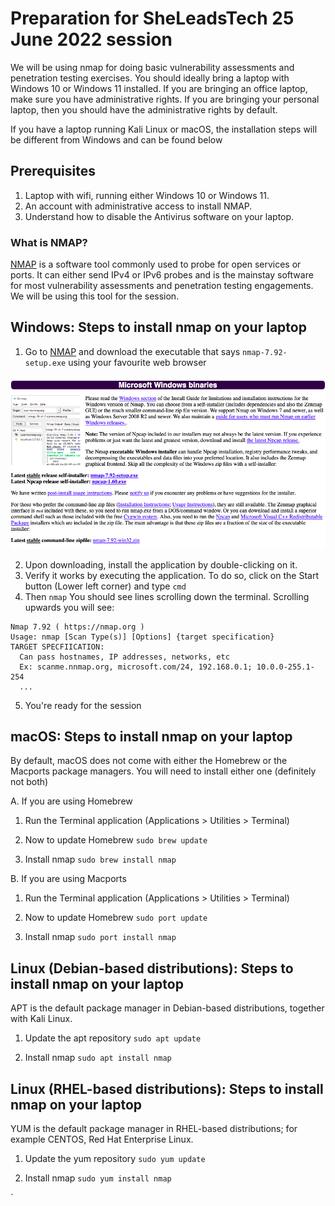 # Preparation for SheLeadsTech 25 June 2022 session

We will be using nmap for doing basic vulnerability assessments and penetration testing exercises. You should ideally bring a laptop with Windows 10 or Windows 11 installed. If you are bringing an office laptop, make sure you have administrative rights. If you are bringing your personal laptop, then you should have the administrative rights by default.

If you have a laptop running Kali Linux or macOS, the installation steps will be different from Windows and can be found below

## Prerequisites
1. Laptop with wifi, running either Windows 10 or Windows 11.
2. An account with administrative access to install NMAP.
3. Understand how to disable the Antivirus software on your laptop.

### What is NMAP?

[NMAP](https://nmap.org/) is a software tool commonly used to probe for open services or ports. It can either send IPv4 or IPv6 probes and is the mainstay software for most vulnerability assessments and penetration testing engagements. We will be using this tool for the session.


## Windows: Steps to install nmap on your laptop

1. Go to [NMAP](https://nmap.org/download#windows) and download the executable that says `nmap-7.92-setup.exe` using your favourite web browser

![nmap for windows](nmap-windows.png)

2. Upon downloading, install the application by double-clicking on it.
3. Verify it works by executing the application. To do so, click on the Start button (Lower left corner) and type `cmd`
4. Then `nmap` You should see lines scrolling down the terminal. Scrolling upwards you will see:
```
Nmap 7.92 ( https://nmap.org )
Usage: nmap [Scan Type(s)] [Options] {target specification}
TARGET SPECFIICATION:
  Can pass hostnames, IP addresses, networks, etc
  Ex: scanme.nnmap.org, microsoft.com/24, 192.168.0.1; 10.0.0-255.1-254
  ...
```
5. You're ready for the session


## macOS: Steps to install nmap on your laptop

By default, macOS does not come with either the Homebrew or the Macports package managers. You will need to install either one (definitely not both)

A. If you are using Homebrew
1. Run the Terminal application (Applications > Utilities > Terminal)

2. Now to update Homebrew
`sudo brew update`

3. Install nmap
`sudo brew install nmap`

B. If you are using Macports
1. Run the Terminal application (Applications > Utilities > Terminal)

2. Now to update Homebrew
`sudo port update`

3. Install nmap
`sudo port install nmap`


## Linux (Debian-based distributions): Steps to install nmap on your laptop

APT is the default package manager in Debian-based distributions, together with Kali Linux.

1. Update the apt repository
`sudo apt update`

2. Install nmap
`sudo apt install nmap`


## Linux (RHEL-based distributions): Steps to install nmap on your laptop

YUM is the default package manager in RHEL-based distributions; for example CENTOS, Red Hat Enterprise Linux.

1. Update the yum repository
`sudo yum update`

2. Install nmap
`sudo yum install nmap`

`
